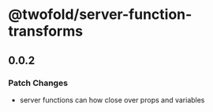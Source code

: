# @twofold/server-function-transforms

## 0.0.2

### Patch Changes

- server functions can how close over props and variables
